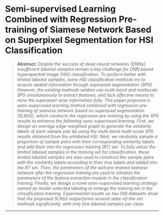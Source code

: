 # Semi-supervised Learning Combined with Regression Pre-training of Siamese Network Based on Superpixel Segmentation for HSI Classification

> **Abstract:** *Despite the success of deep neural networks (DNNs), insufficient labeled samples remain a key challenge for DNN based hyperspectral image (HSI) classification. To perform better with limited labeled samples, some HSI classification methods try to acquire spatial information through superpixel segmentation (SPS). However, the existing methods seldom use multi-band and multiscale SPS simultaneously to extract features, and lack effective means to mine the superpixel-wise information fully. This paper proposes a semi-supervised learning method combined with regression pre-training of siamese network based on superpixel segmentation (SLRSS), which conducts the regression pre-training by using the SPS results to enhance the following semi-supervised learning. First, we design an average edge-weighted graph to generate the similarity labels of each sample pair by using the multi-band multi-scale SPS results obtained from the unlabeled HSI. Next, we randomly sample a proportion of sample pairs with their corresponding similarity labels and add them into the regression training (RT) set. To fully utilize the limited labeled samples in the training set for classification, these limited labeled samples are also used to construct the sample pairs with the similarity labels according to their true labels and added into the RT set. Then, the parameters of the well pre-trained siamese network after the regression training are used to initialize the parameters of the feature extraction module in the classification training. Finally, we design a novel semi-supervised learning strategy named as model-selected labeling to enlarge the training set in the classification training. Experimental results on two HSI datasets show that the proposed SLRSS outperforms several state-of-the-art methods significantly, with only five labeled samples per class.* 
<hr />
